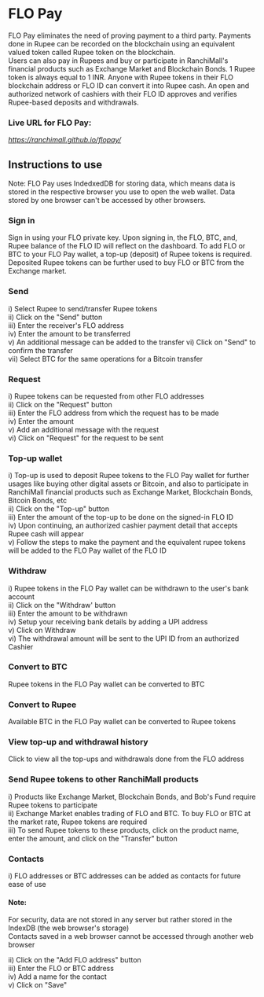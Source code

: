 # FLO Pay  
FLO Pay eliminates the need of proving payment to a third party. Payments done in Rupee can be recorded on the blockchain using an equivalent valued token called Rupee token on the blockchain.  
Users can also pay in Rupees and buy or participate in RanchiMall's financial products such as Exchange Market and Blockchain Bonds. 1 Rupee token is always equal to 1 INR. Anyone with Rupee tokens in their FLO blockchain address or FLO ID can convert it into Rupee cash. An open and authorized network of cashiers with their FLO ID approves and verifies Rupee-based deposits and withdrawals.    

### Live URL for FLO Pay:
*https://ranchimall.github.io/flopay/*  

## Instructions to use  
Note: FLO Pay uses IndedxedDB for storing data, which means data is stored in the respective browser you use to open the web wallet. Data stored by one browser can't be accessed by other browsers.  

### Sign in  
Sign in using your FLO private key. Upon signing in, the FLO, BTC, and, Rupee balance of the FLO ID will reflect on the dashboard. To add FLO or BTC to your FLO Pay wallet, a top-up (deposit) of Rupee tokens is required. Deposited Rupee tokens can be further used to buy FLO or BTC from the Exchange market.  

### Send  
i) Select Rupee to send/transfer Rupee tokens  
ii) Click on the "Send" button  
iii) Enter the receiver's FLO address  
iv) Enter the amount to be transferred  
v) An additional message can be added to the transfer
vi) Click on "Send" to confirm the transfer  
vii) Select BTC for the same operations for a Bitcoin transfer  

### Request  
i) Rupee tokens can be requested from other FLO addresses  
ii) Click on the "Request" button  
iii) Enter the FLO address from which the request has to be made  
iv) Enter the amount  
v) Add an additional message with the request  
vi) Click on "Request" for the request to be sent  

### Top-up wallet  
i) Top-up is used to deposit Rupee tokens to the FLO Pay wallet for further usages like buying other digital assets or Bitcoin, and also to participate in RanchiMall financial products such as Exchange Market, Blockchain Bonds, Bitcoin Bonds, etc  
ii) Click on the "Top-up" button  
iii) Enter the amount of the top-up to be done on the signed-in FLO ID  
iv) Upon continuing, an authorized cashier payment detail that accepts Rupee cash will appear  
v) Follow the steps to make the payment and the equivalent rupee tokens will be added to the FLO Pay wallet of the FLO ID  

### Withdraw  
i) Rupee tokens in the FLO Pay wallet can be withdrawn to the user's bank account  
ii) Click on the "Withdraw' button  
iii) Enter the amount to be withdrawn  
iv) Setup your receiving bank details by adding a UPI address  
v) Click on Withdraw  
vi) The withdrawal amount will be sent to the UPI ID from an authorized Cashier  

### Convert to BTC  
Rupee tokens in the FLO Pay wallet can be converted to BTC  

### Convert to Rupee  
Available BTC in the FLO Pay wallet can be converted to Rupee tokens  

### View top-up and withdrawal history  
Click to view all the top-ups and withdrawals done from the FLO address  

### Send Rupee tokens to other RanchiMall products  
i) Products like Exchange Market, Blockchain Bonds, and Bob's Fund require Rupee tokens to participate  
ii) Exchange Market enables trading of FLO and BTC. To buy FLO or BTC at the market rate, Rupee tokens are required  
iii) To send Rupee tokens to these products, click on the product name, enter the amount, and click on the "Transfer" button  

### Contacts  
i) FLO addresses or BTC addresses can be added as contacts for future ease of use  

#### Note:  
For security, data are not stored in any server but rather stored in the IndexDB (the web browser's storage)  
Contacts saved in a web browser cannot be accessed through another web browser  

ii) Click on the "Add FLO address" button  
iii) Enter the FLO or BTC address  
iv) Add a name for the contact  
v) Click on "Save"

